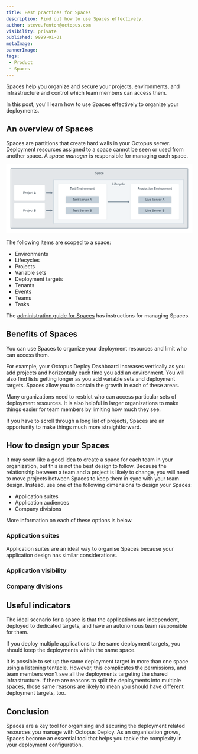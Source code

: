 ```yaml
---
title: Best practices for Spaces
description: Find out how to use Spaces effectively.
author: steve.fenton@octopus.com
visibility: private
published: 9999-01-01
metaImage: 
bannerImage: 
tags:
 - Product
 - Spaces
---
```


Spaces help you organize and secure your projects, environments, and infrastructure and control which team members can access them.

In this post, you'll learn how to use Spaces effectively to organize your deployments.

## An overview of Spaces

Spaces are partitions that create hard walls in your Octopus server. Deployment resources assigned to a space cannot be seen or used from another space. A *space manager* is responsible for managing each space.

![Spaces](spaces-temporary.png)

The following items are scoped to a space:

- Environments
- Lifecycles
- Projects
- Variable sets
- Deployment targets
- Tenants
- Events
- Teams
- Tasks

The [administration guide for Spaces](https://octopus.com/docs/administration/spaces) has instructions for managing Spaces.

## Benefits of Spaces

You can use Spaces to organize your deployment resources and limit who can access them.

For example, your Octopus Deploy Dashboard increases vertically as you add projects and horizontally each time you add an environment. You will also find lists getting longer as you add variable sets and deployment targets. Spaces allow you to contain the growth in each of these areas.

Many organizations need to restrict who can access particular sets of deployment resources. It is also helpful in larger organizations to make things easier for team members by limiting how much they see.

If you have to scroll through a long list of projects, Spaces are an opportunity to make things much more straightforward.

## How to design your Spaces

It may seem like a good idea to create a space for each team in your organization, but this is not the best design to follow. Because the relationship between a team and a project is likely to change, you will need to move projects between Spaces to keep them in sync with your team design. Instead, use one of the following dimensions to design your Spaces:

- Application suites
- Application audiences
- Company divisions

More information on each of these options is below.

### Application suites

Application suites are an ideal way to organise Spaces because your application design has similar considerations.

### Application visibility



### Company divisions



## Useful indicators

The ideal scenario for a space is that the applications are independent, deployed to dedicated targets, and have an autonomous team responsible for them.

If you deploy multiple applications to the same deployment targets, you should keep the deployments within the same space. 

It is possible to set up the same deployment target in more than one space using a listening tentacle. However, this complicates the permissions, and team members won't see all the deployments targeting the shared infrastructure. If there are reasons to split the deployments into multiple spaces, those same reasons are likely to mean you should have different deployment targets, too.

## Conclusion

Spaces are a key tool for organising and securing the deployment related resources you manage with Octopus Deploy. As an organisation grows, Spaces become an essential tool that helps you tackle the complexity in your deployment configuration.